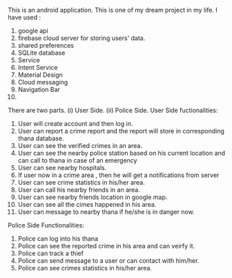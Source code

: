  


This is an android application. This is one of my dream project in my life.
I have used :
1. google api
2. firebase cloud server for storing users' data.
3. shared preferences
4. SQLite database
5. Service 
6. Intent Service
7. Material Design
8. Cloud messaging
9. Navigation Bar
10. 
There are two parts.
(i) User Side.
(ii) Police Side.
User Side fuctionalities:
1. User will create account and then log in.
2. User can report a crime report and the report will store in corresponding thana database.
3. User can see the verified crimes in an area.
4. User can see the nearby police station based on his current location and can call to thana in case of an emergency
5. User can see nearby hospitals.
6. If user now in a crime area , then he will get a notifications from server
7. User can see crime statistics in his/her area.
8. User can call his nearby friends in an area.
9. User can see nearby friends location in google map.
10. User can see all the cimes happened in his area.
11. User can message to nearby thana if he/she is in danger now.

Police Side Functionalities:
1. Police can log into his thana
2. Police can see the reported crime in his area and can veirfy it.
3. Police can track a thief
4. Police can send message to a user or can contact with him/her.
5. Police can see crimes statistics in his/her area.
